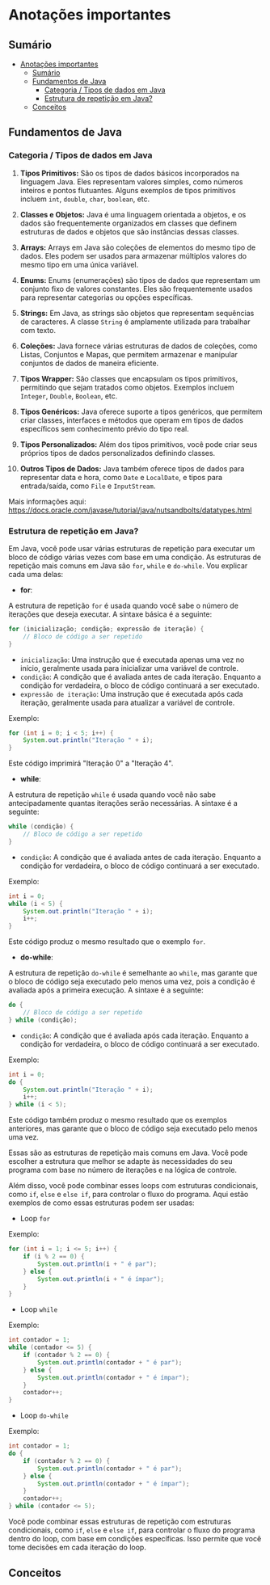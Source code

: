 # Anotações importantes

## Sumário

- [Anotações importantes](#anotações-importantes)
  - [Sumário](#sumário)
  - [Fundamentos de Java](#fundamentos-de-java)
    - [Categoria / Tipos de dados em Java](#categoria--tipos-de-dados-em-java)
    - [Estrutura de repetição em Java?](#estrutura-de-repetição-em-java)
  - [Conceitos](#conceitos)

## Fundamentos de Java

### Categoria / Tipos de dados em Java

1. **Tipos Primitivos:** São os tipos de dados básicos incorporados na linguagem Java. Eles representam valores simples, como números inteiros e pontos flutuantes. Alguns exemplos de tipos primitivos incluem `int`, `double`, `char`, `boolean`, etc.

2. **Classes e Objetos:** Java é uma linguagem orientada a objetos, e os dados são frequentemente organizados em classes que definem estruturas de dados e objetos que são instâncias dessas classes.

3. **Arrays:** Arrays em Java são coleções de elementos do mesmo tipo de dados. Eles podem ser usados para armazenar múltiplos valores do mesmo tipo em uma única variável.

4. **Enums:** Enums (enumerações) são tipos de dados que representam um conjunto fixo de valores constantes. Eles são frequentemente usados para representar categorias ou opções específicas.

5. **Strings:** Em Java, as strings são objetos que representam sequências de caracteres. A classe `String` é amplamente utilizada para trabalhar com texto.

6. **Coleções:** Java fornece várias estruturas de dados de coleções, como Listas, Conjuntos e Mapas, que permitem armazenar e manipular conjuntos de dados de maneira eficiente.

7. **Tipos Wrapper:** São classes que encapsulam os tipos primitivos, permitindo que sejam tratados como objetos. Exemplos incluem `Integer`, `Double`, `Boolean`, etc.

8. **Tipos Genéricos:** Java oferece suporte a tipos genéricos, que permitem criar classes, interfaces e métodos que operam em tipos de dados específicos sem conhecimento prévio do tipo real.

9. **Tipos Personalizados:** Além dos tipos primitivos, você pode criar seus próprios tipos de dados personalizados definindo classes.

10. **Outros Tipos de Dados:** Java também oferece tipos de dados para representar data e hora, como `Date` e `LocalDate`, e tipos para entrada/saída, como `File` e `InputStream`.

Mais informações aqui: <https://docs.oracle.com/javase/tutorial/java/nutsandbolts/datatypes.html>

### Estrutura de repetição em Java?

Em Java, você pode usar várias estruturas de repetição para executar um bloco de código várias vezes com base em uma condição. As estruturas de repetição mais comuns em Java são `for`, `while` e `do-while`. Vou explicar cada uma delas:

- **for**:

A estrutura de repetição `for` é usada quando você sabe o número de iterações que deseja executar. A sintaxe básica é a seguinte:

```java
for (inicialização; condição; expressão de iteração) {
    // Bloco de código a ser repetido
}
```

- `inicialização`: Uma instrução que é executada apenas uma vez no início, geralmente usada para inicializar uma variável de controle.
- `condição`: A condição que é avaliada antes de cada iteração. Enquanto a condição for verdadeira, o bloco de código continuará a ser executado.
- `expressão de iteração`: Uma instrução que é executada após cada iteração, geralmente usada para atualizar a variável de controle.

Exemplo:

```java
for (int i = 0; i < 5; i++) {
    System.out.println("Iteração " + i);
}
```

Este código imprimirá "Iteração 0" a "Iteração 4".

- **while**:

A estrutura de repetição `while` é usada quando você não sabe antecipadamente quantas iterações serão necessárias. A sintaxe é a seguinte:

```java
while (condição) {
    // Bloco de código a ser repetido
}
```

- `condição`: A condição que é avaliada antes de cada iteração. Enquanto a condição for verdadeira, o bloco de código continuará a ser executado.

Exemplo:

```java
int i = 0;
while (i < 5) {
    System.out.println("Iteração " + i);
    i++;
}
```

Este código produz o mesmo resultado que o exemplo `for`.

- **do-while**:

A estrutura de repetição `do-while` é semelhante ao `while`, mas garante que o bloco de código seja executado pelo menos uma vez, pois a condição é avaliada após a primeira execução. A sintaxe é a seguinte:

```java
do {
    // Bloco de código a ser repetido
} while (condição);
```

- `condição`: A condição que é avaliada após cada iteração. Enquanto a condição for verdadeira, o bloco de código continuará a ser executado.

Exemplo:

```java
int i = 0;
do {
    System.out.println("Iteração " + i);
    i++;
} while (i < 5);
```

Este código também produz o mesmo resultado que os exemplos anteriores, mas garante que o bloco de código seja executado pelo menos uma vez.

Essas são as estruturas de repetição mais comuns em Java. Você pode escolher a estrutura que melhor se adapte às necessidades do seu programa com base no número de iterações e na lógica de controle.

Além disso, você pode combinar esses loops com estruturas condicionais, como `if`, `else` e `else if`, para controlar o fluxo do programa. Aqui estão exemplos de como essas estruturas podem ser usadas:

- Loop `for`

Exemplo:

```java
for (int i = 1; i <= 5; i++) {
    if (i % 2 == 0) {
        System.out.println(i + " é par");
    } else {
        System.out.println(i + " é ímpar");
    }
}
```

- Loop `while`

Exemplo:

```java
int contador = 1;
while (contador <= 5) {
    if (contador % 2 == 0) {
        System.out.println(contador + " é par");
    } else {
        System.out.println(contador + " é ímpar");
    }
    contador++;
}
```

- Loop `do-while`

Exemplo:

```java
int contador = 1;
do {
    if (contador % 2 == 0) {
        System.out.println(contador + " é par");
    } else {
        System.out.println(contador + " é ímpar");
    }
    contador++;
} while (contador <= 5);
```

Você pode combinar essas estruturas de repetição com estruturas condicionais, como `if`, `else` e `else if`, para controlar o fluxo do programa dentro do loop, com base em condições específicas. Isso permite que você tome decisões em cada iteração do loop.

## Conceitos